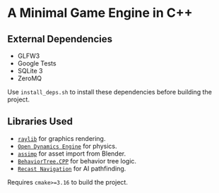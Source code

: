 # A Minimal Game Engine in C++

## External Dependencies

* GLFW3
* Google Tests
* SQLite 3
* ZeroMQ

Use ``install_deps.sh`` to install these dependencies before building the project.

## Libraries Used

* [``raylib``](https://www.raylib.com/) for graphics rendering.
* [``Open Dynamics Engine``](https://www.ode.org/) for physics.
* [``assimp``](https://www.assimp.org/) for asset import from Blender.
* [``BehaviorTree.CPP``](https://www.behaviortree.dev/) for behavior tree logic.
* [``Recast Navigation``](https://recastnav.com/) for AI pathfinding.

Requires ``cmake>=3.16`` to build the project.
